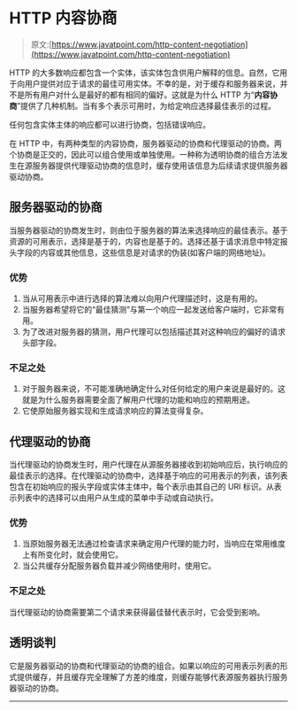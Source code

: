 # HTTP 内容协商

> 原文:[https://www.javatpoint.com/http-content-negotiation](https://www.javatpoint.com/http-content-negotiation)

HTTP 的大多数响应都包含一个实体，该实体包含供用户解释的信息。自然，它用于向用户提供对应于请求的最佳可用实体。不幸的是，对于缓存和服务器来说，并不是所有用户对什么是最好的都有相同的偏好。这就是为什么 HTTP 为“**内容协商**”提供了几种机制。当有多个表示可用时，为给定响应选择最佳表示的过程。

任何包含实体主体的响应都可以进行协商，包括错误响应。

在 HTTP 中，有两种类型的内容协商，服务器驱动的协商和代理驱动的协商。两个协商是正交的，因此可以组合使用或单独使用。一种称为透明协商的组合方法发生在源服务器提供代理驱动协商的信息时，缓存使用该信息为后续请求提供服务器驱动协商。

## 服务器驱动的协商

当服务器驱动的协商发生时，则由位于服务器的算法来选择响应的最佳表示。基于资源的可用表示，选择是基于的，内容也是基于的。选择还基于请求消息中特定报头字段的内容或其他信息，这些信息是对请求的伪装(如客户端的网络地址)。

### 优势

1.  当从可用表示中进行选择的算法难以向用户代理描述时，这是有用的。
2.  当服务器希望将它的“最佳猜测”与第一个响应一起发送给客户端时，它非常有用。
3.  为了改进对服务器的猜测，用户代理可以包括描述其对这种响应的偏好的请求头部字段。

### 不足之处

1.  对于服务器来说，不可能准确地确定什么对任何给定的用户来说是最好的。这就是为什么服务器需要全面了解用户代理的功能和响应的预期用途。
2.  它使原始服务器实现和生成请求响应的算法变得复杂。

## 代理驱动的协商

当代理驱动的协商发生时，用户代理在从源服务器接收到初始响应后，执行响应的最佳表示的选择。在代理驱动的协商中，选择基于响应的可用表示的列表，该列表包含在初始响应的报头字段或实体主体中，每个表示由其自己的 URI 标识。从表示列表中的选择可以由用户从生成的菜单中手动或自动执行。

### 优势

1.  当原始服务器无法通过检查请求来确定用户代理的能力时，当响应在常用维度上有所变化时，就会使用它。
2.  当公共缓存分配服务器负载并减少网络使用时，使用它。

### 不足之处

当代理驱动的协商需要第二个请求来获得最佳替代表示时，它会受到影响。

## 透明谈判

它是服务器驱动的协商和代理驱动的协商的组合。如果以响应的可用表示列表的形式提供缓存，并且缓存完全理解了方差的维度，则缓存能够代表源服务器执行服务器驱动的协商。

* * *